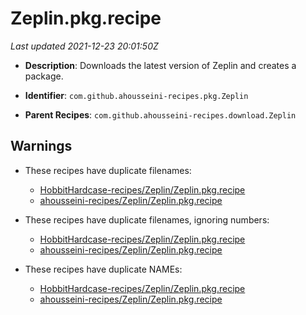 # Zeplin.pkg.recipe

_Last updated 2021-12-23 20:01:50Z_

- **Description**: Downloads the latest version of Zeplin and creates a package.

- **Identifier**: `com.github.ahousseini-recipes.pkg.Zeplin`

- **Parent Recipes**: `com.github.ahousseini-recipes.download.Zeplin`


## Warnings

- These recipes have duplicate filenames:
    - [HobbitHardcase-recipes/Zeplin/Zeplin.pkg.recipe](/autopkg-dupe-tracker/HobbitHardcase-recipes/Zeplin/Zeplin.pkg.recipe)
    - [ahousseini-recipes/Zeplin/Zeplin.pkg.recipe](/autopkg-dupe-tracker/ahousseini-recipes/Zeplin/Zeplin.pkg.recipe)

- These recipes have duplicate filenames, ignoring numbers:
    - [HobbitHardcase-recipes/Zeplin/Zeplin.pkg.recipe](/autopkg-dupe-tracker/HobbitHardcase-recipes/Zeplin/Zeplin.pkg.recipe)
    - [ahousseini-recipes/Zeplin/Zeplin.pkg.recipe](/autopkg-dupe-tracker/ahousseini-recipes/Zeplin/Zeplin.pkg.recipe)

- These recipes have duplicate NAMEs:
    - [HobbitHardcase-recipes/Zeplin/Zeplin.pkg.recipe](/autopkg-dupe-tracker/HobbitHardcase-recipes/Zeplin/Zeplin.pkg.recipe)
    - [ahousseini-recipes/Zeplin/Zeplin.pkg.recipe](/autopkg-dupe-tracker/ahousseini-recipes/Zeplin/Zeplin.pkg.recipe)
